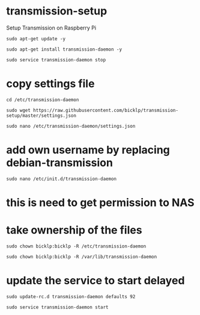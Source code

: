 # transmission-setup
Setup Transmission on Raspberry Pi

```
sudo apt-get update -y
```
```
sudo apt-get install transmission-daemon -y
```
```
sudo service transmission-daemon stop
```

# copy settings file
```
cd /etc/transmission-daemon
```
```
sudo wget https://raw.githubusercontent.com/bicklp/transmission-setup/master/settings.json
```
```
sudo nano /etc/transmission-daemon/settings.json
```
# add own username by replacing debian-transmission
```
sudo nano /etc/init.d/transmission-daemon
```
# this is need to get permission to NAS

# take ownership of the files
```
sudo chown bicklp:bicklp -R /etc/transmission-daemon
```
```
sudo chown bicklp:bicklp -R /var/lib/transmission-daemon
```
# update the service to start delayed
```
sudo update-rc.d transmission-daemon defaults 92
```
```
sudo service transmission-daemon start
```
